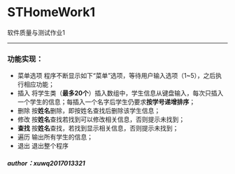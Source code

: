 # STHomeWork1
软件质量与测试作业1
***
### 功能实现：
* 菜单选项
  程序不断显示如下“菜单”选项，等待用户输入选项（1~5），之后执行相应功能；
* 插入
  将学生类（**最多20个**）插入数组中，学生信息从键盘输入，每次只插入一个学生的信息；每插入一个名字后学生仍要求**按学号递增排序**；
* 删除
  按**姓名**删除，即按姓名查找后删除该学生信息；
* 修改
  按**姓名**查找若找到可以修改相关信息，否则提示未找到；
* **查找**
  按**姓名**查找，若找到显示相关信息，否则提示未找到；
* 遍历
  输出所有学生的信息；
* 退出
  退出整个程序



##### author：xuwq2017013321